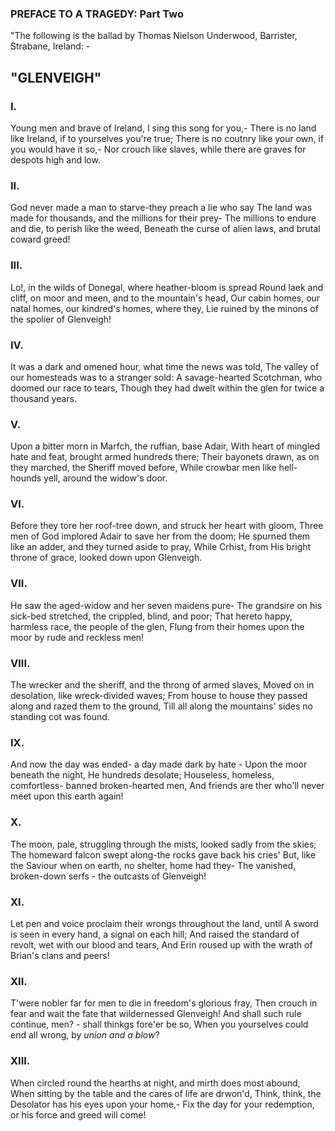 ### PREFACE TO A TRAGEDY: Part Two

"The following is the ballad by Thomas Nielson Underwood, Barrister, Strabane, Ireland: -

## "GLENVEIGH"

### I.
Young men and brave of Ireland, I sing this song for you,-
There is no land like Ireland, if to yourselves you're true;
There is no coutnry like your own, if you would have it so,-
Nor crouch like slaves, while there are graves for despots high and low.

### II.
God never made a man to starve-they preach a lie who say
The land was made for thousands, and the millions for their prey-
The millions to endure and die, to perish like the weed,
Beneath the curse of alien laws, and brutal coward greed!

### III.
Lo!, in the wilds of Donegal, where heather-bloom is spread
Round laek and cliff, on moor and meen, and to the mountain's head,
Our cabin homes, our natal homes, our kindred's homes, where they,
Lie ruined by the minons of the spolier of Glenveigh!

### IV.
It was a dark and omened hour, what time the news was told,
The valley of our homesteads was to a stranger sold:
A savage-hearted Scotchman, who doomed our race to tears,
Though they had dwelt within the glen for twice a thousand years.

### V.
Upon a bitter morn in Marfch, the ruffian, base Adair,
With heart of mingled hate and feat, brought armed hundreds there;
Their bayonets drawn, as on they marched, the Sheriff moved before,
While crowbar men like hell-hounds yell, around the widow's door.

### VI.
Before they tore her roof-tree down, and struck her heart with gloom,
Three men of God implored Adair to save her from the doom;
He spurned them like an adder, and they turned aside to pray,
While Crhist, from His bright throne of grace, looked down upon Glenveigh.

### VII.
He saw the aged-widow and her seven maidens pure-
The grandsire on his sick-bed stretched, the crippled, blind, and poor;
That hereto happy, harmless race, the people of the glen,
Flung from their homes upon the moor by rude and reckless men!

### VIII.
The wrecker and the sheriff, and the throng of armed slaves,
Moved on in desolation, like wreck-divided waves;
From house to house they passed along and razed them to the ground,
Till all along the mountains' sides no standing cot was found.

### IX.
And now the day was ended- a day made dark by hate -
Upon the moor beneath the night, He hundreds desolate;
Houseless, homeless, comfortless- banned broken-hearted men,
And friends are ther who'll never meet upon this earth again!

### X.
The moon, pale, struggling through the mists, looked sadly from the skies;
The homeward falcon swept along-the rocks gave back his cries'
But, like the Saviour when on earth, no shelter, home had they-
The vanished, broken-down serfs - the outcasts of Glenveigh!

### XI.
Let pen and voice proclaim their wrongs throughout the land, until
A sword is seen in every hand, a signal on each hill;
And raised the standard of revolt, wet with our blood and tears,
And Erin roused up with the wrath of Brian's clans and peers!

### XII.
T'were nobler far for men to die in freedom's glorious fray,
Then crouch in fear and wait the fate that wildernessed Glenveigh!
And shall such rule continue, men? - shall thinkgs fore'er be so,
When you yourselves could end all wrong, by _union and a blow_?

### XIII.
When circled round the hearths at night, and mirth does most abound,
When sitting by the table and the cares of life are drwon'd,
Think, think, the Desolator has his eyes upon your home,-
Fix the day for your redemption, or his force and greed will come!
